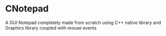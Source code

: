 # CNotepad
A GUI Notepad completely made from scratch using C++ native library and Graphics library coupled with mouse events


